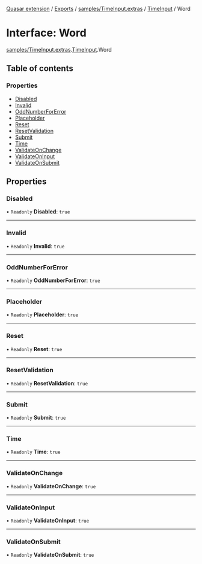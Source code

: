 [Quasar extension](../index.md) / [Exports](../modules.md) / [samples/TimeInput.extras](../modules/samples_TimeInput_extras.md) / [TimeInput](../modules/samples_TimeInput_extras.TimeInput.md) / Word

# Interface: Word

[samples/TimeInput.extras](../modules/samples_TimeInput_extras.md).[TimeInput](../modules/samples_TimeInput_extras.TimeInput.md).Word

## Table of contents

### Properties

- [Disabled](samples_TimeInput_extras.TimeInput.Word.md#disabled)
- [Invalid](samples_TimeInput_extras.TimeInput.Word.md#invalid)
- [OddNumberForError](samples_TimeInput_extras.TimeInput.Word.md#oddnumberforerror)
- [Placeholder](samples_TimeInput_extras.TimeInput.Word.md#placeholder)
- [Reset](samples_TimeInput_extras.TimeInput.Word.md#reset)
- [ResetValidation](samples_TimeInput_extras.TimeInput.Word.md#resetvalidation)
- [Submit](samples_TimeInput_extras.TimeInput.Word.md#submit)
- [Time](samples_TimeInput_extras.TimeInput.Word.md#time)
- [ValidateOnChange](samples_TimeInput_extras.TimeInput.Word.md#validateonchange)
- [ValidateOnInput](samples_TimeInput_extras.TimeInput.Word.md#validateoninput)
- [ValidateOnSubmit](samples_TimeInput_extras.TimeInput.Word.md#validateonsubmit)

## Properties

### Disabled

• `Readonly` **Disabled**: ``true``

___

### Invalid

• `Readonly` **Invalid**: ``true``

___

### OddNumberForError

• `Readonly` **OddNumberForError**: ``true``

___

### Placeholder

• `Readonly` **Placeholder**: ``true``

___

### Reset

• `Readonly` **Reset**: ``true``

___

### ResetValidation

• `Readonly` **ResetValidation**: ``true``

___

### Submit

• `Readonly` **Submit**: ``true``

___

### Time

• `Readonly` **Time**: ``true``

___

### ValidateOnChange

• `Readonly` **ValidateOnChange**: ``true``

___

### ValidateOnInput

• `Readonly` **ValidateOnInput**: ``true``

___

### ValidateOnSubmit

• `Readonly` **ValidateOnSubmit**: ``true``
